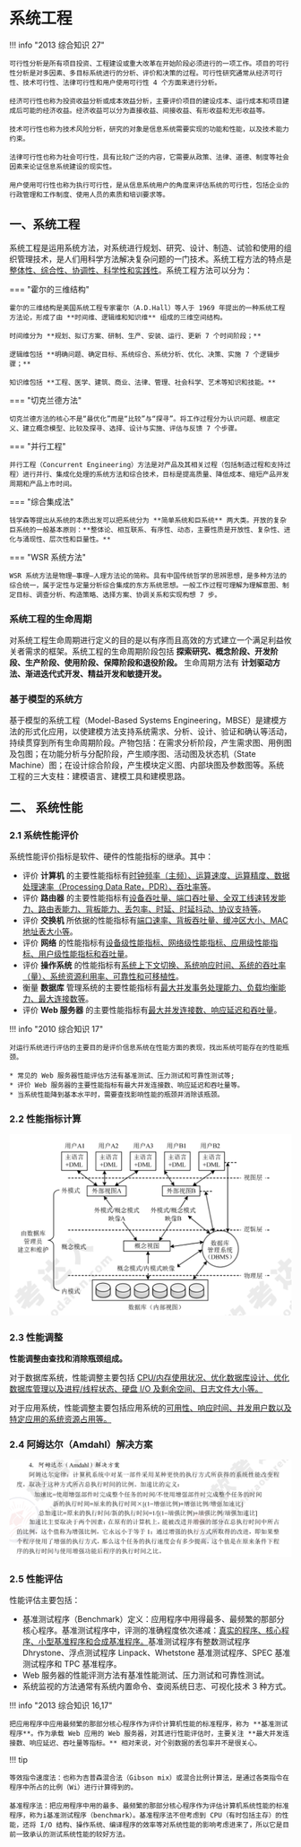 # 系统工程

!!! info "2013 综合知识 27"

    可行性分析是所有项目投资、工程建设或重大改革在开始阶段必须进行的一项工作。项目的可行性分析是对多因素、多目标系统进行的分析、评价和决策的过程。可行性研究通常从经济可行性、技术可行性、法律可行性和用户使用可行性 4 个方面来进行分析。
    
    经济可行性也称为投资收益分析或成本效益分析，主要评价项目的建设戍本、运行成本和项目建成后可能的经济收益。经济收益可以分为直接收益、间接收益、有形收益和无形收益等。
    
    技术可行性也称为技术风险分析，研究的对象是信息系统需要实现的功能和性能，以及技术能力约束。
    
    法律可行性也称为社会可行性，具有比较广泛的内容，它需要从政策、法律、道德、制度等社会因素来论证信息系统建设的现实性。

    用户使用可行性也称为执行可行性，是从信息系统用户的角度来评估系统的可行性，包括企业的行政管理和工作制度、使用人员的素质和培训要求等。

## 一、系统工程

系统工程是运用系统方法，对系统进行规划、研究、设计、制造、试验和使用的组织管理技术，是人们用科学方法解决复杂问题的一门技术。系统工程方法的特点是<u>整体性、综合性、协调性、科学性和实践性</u>。系统工程方法可以分为：

=== "霍尔的三维结构"

    霍尔的三维结构是美国系统工程专家霍尔（A.D.Hall）等人于 1969 年提出的一种系统工程方法论，形成了由 **时间维、逻辑维和知识维** 组成的三维空间结构。
    
    时间维分为 **规划、拟订方案、研制、生产、安装、运行、更新 7 个时间阶段；** 
    
    逻辑维包括 **明确问题、确定目标、系统综合、系统分析、优化、决策、实施 7 个逻辑步骤；** 
    
    知识维包括 **工程、医学、建筑、商业、法律、管理、社会科学、艺术等知识和技能。**

=== "切克兰德方法"

    切克兰德方法的核心不是“最优化”而是“比较”与“探寻”。将工作过程分为认识问题、根底定义、建立概念模型、比较及探寻、选择、设计与实施、评估与反馈 7 个步骤。

=== "并行工程"

    并行工程（Concurrent Engineering）方法是对产品及其相关过程（包括制造过程和支持过程）进行并行、集成化处理的系统方法和综合技术，目标是提高质量、降低成本、缩短产品开发周期和产品上市时间。

=== "综合集成法"

    钱学森等提出从系统的本质出发可以把系统分为 **简单系统和巨系统** 两大类。开放的复杂巨系统的一般基本原则：**整体论、相互联系、有序性、动态，主要性质是开放性、复杂性、进化与涌现性、层次性和巨量性。**

=== "WSR 系统方法"

    WSR 系统方法是物理—事理—人理方法论的简称。具有中国传统哲学的思辨思想，是多种方法的综合统一，属于定性与定量分析综合集成的东方系统思想。一般工作过程可理解为理解意图、制定目标、调查分析、构造策略、选择方案、协调关系和实现构想 7 步。
  
### 系统工程的生命周期

对系统工程生命周期进行定义的目的是以有序而且高效的方式建立一个满足利益攸关者需求的框架。系统工程的生命周期阶段包括 **探索研究、概念阶段、开发阶段、生产阶段、使用阶段、保障阶段和退役阶段。** 生命周期方法有 **计划驱动方法、渐进迭代式开发、精益开发和敏捷开发。**

### 基于模型的系统方

基于模型的系统工程（Model-Based Systems Engineering，MBSE）是建模方法的形式化应用，以使建模方法支持系统需求、分析、设计、验证和确认等活动，持续贯穿到所有生命周期阶段。产物包括：在需求分析阶段，产生需求图、用例图及包图；在功能分析与分配阶段，产生顺序图、活动图及状态机（State Machine）图；在设计综合阶段，产生模块定义图、内部块图及参数图等。系统工程的三大支柱：建模语言、建模工具和建模思路。

## 二、 系统性能

### 2.1 系统性能评价

系统性能评价指标是软件、硬件的性能指标的继承。其中：

* 评价 **计算机** 的主要性能指标有<u>时钟频率（主频）、运算速度、运算精度、数据处理速率（Processing Data Rate，PDR）、吞吐率等</u>。
* 评价 **路由器** 的主要性能指标有<u>设备吞吐量、端口吞吐量、全双工线速转发能力、路由表能力、背板能力、丢包率、时延、时延抖动、协议支持等</u>。
* 评价 **交换机** 所依据的性能指标有<u>端口速率、背板吞吐量、缓冲区大小、MAC 地址表大小等</u>。
* 评价 **网络** 的性能指标有<u>设备级性能指标、网络级性能指标、应用级性能指标、用户级性能指标和吞吐量</u>。
* 评价 **操作系统** 的性能指标有<u>系统上下文切换、系统响应时间、系统的吞吐率（量）、系统资源利用率、可靠性和可移植性</u>。
* 衡量 **数据库** 管理系统的主要性能指标有<u>最大并发事务处理能力、负载均衡能力、最大连接数等</u>。
* 评价 **Web 服务器** 的主要性能指标有<u>最大并发连接数、响应延迟和吞吐量</u>。


!!! info "2010 综合知识 17"

    对运行系统进行评估的主要目的是评价信息系统在性能方面的表现，找出系统可能存在的性能瓶颈。
    
    * 常见的 Web 服务器性能评估方法有基准测试、压力测试和可靠性测试等;
    * 评价 Web 服务器的主要性能指标有最大并发连接数、响应延迟和吞吐量等。
    * 当系统性能降到基本水平时，需要查找影响性能的瓶颈并消除该瓶颈。

### 2.2 性能指标计算

![alt text](images/image-1.png)

### 2.3 性能调整

**性能调整由查找和消除瓶颈组成。** 

对于数据库系统，性能调整主要包括 <u>CPU/内存使用状况、优化数据库设计、优化数据库管理以及进程/线程状态、硬盘 I/O 及剩余空间、日志文件大小等。</u>

对于应用系统，性能调整主要包括应用系统的<u>可用性、响应时间、并发用户数以及特定应用的系统资源占用等。</u>

### 2.4 阿姆达尔（Amdahl）解决方案

![alt text](images/image-36.png)

### 2.5 性能评估

性能评估主要包括：

* 基准测试程序（Benchmark）定义：应用程序中用得最多、最频繁的那部分核心程序。基准测试程序中，评测的准确程度依次递减：<u>真实的程序、核心程序、小型基准程序和合成基准程序。</u>基准测试程序有整数测试程序 Dhrystone、浮点测试程序 Linpack、Whetstone 基准测试程序、SPEC 基准测试程序和 TPC 基准程序。
* Web 服务器的性能评测方法有基准性能测试、压力测试和可靠性测试。
* 系统监视的方法通常有系统内置命令、查阅系统日志、可视化技术 3 种方式。

!!! info "2013 综合知识 16,17"

    把应用程序中应用最频繁的那部分核心程序作为评价计算机性能的标准程序，称为 **基准测试程序**。作为承载 Web 应用的 Web 服务器，对其进行性能评估时，主要关注 **最大并发连接数、响应延迟、吞吐量等指标。** 相对来说，对个别数据的丢包率并不是很关心。

!!! tip

    等效指令速度法：也称为吉普森混合法（Gibson mix）或混合比例计算法，是通过各类指令在程序中所占的比例（Wi）进行计算得到的。

    基准程序法：把应用程序中用的最多、最频繁的那部分核心程序作为评估计算机系统性能的标准程序，称为i基准测试程序（benchmark）。基准程序法不但考虑到 CPU（有时包括主存）的性能，还将 I/O 结构、操作系统、编译程序的效率等对系统性能的影响考虑进来了，所以它是目前一致承认的测试系统性能的较好方法。